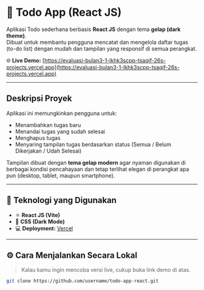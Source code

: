 # 📝 Todo App (React JS)

Aplikasi Todo sederhana berbasis **React JS** dengan tema **gelap (dark theme)**.  
Dibuat untuk membantu pengguna mencatat dan mengelola daftar tugas (to-do list) dengan mudah dan tampilan yang responsif di semua perangkat.

🌐 **Live Demo:** [https://evaluasi-bulan3-1-lkhk3scpp-tsaqif-26s-projects.vercel.app](https://evaluasi-bulan3-1-lkhk3scpp-tsaqif-26s-projects.vercel.app)

---

## Deskripsi Proyek
Aplikasi ini memungkinkan pengguna untuk:
- Menambahkan tugas baru  
- Menandai tugas yang sudah selesai  
- Menghapus tugas  
- Menyaring tampilan tugas berdasarkan status (Semua / Belum Dikerjakan / Udah Selesai)  

Tampilan dibuat dengan **tema gelap modern** agar nyaman digunakan di berbagai kondisi pencahayaan dan tetap terlihat elegan di perangkat apa pun (desktop, tablet, maupun smartphone).

---

## 🧩 Teknologi yang Digunakan
- ⚛️ **React JS (Vite)**
- 🎨 **CSS (Dark Mode)**
- 💻 **Deployment:** [Vercel](https://vercel.com)

---

## ⚙️ Cara Menjalankan Secara Lokal
> Kalau kamu ingin mencoba versi live, cukup buka link demo di atas.  
```bash
git clone https://github.com/username/todo-app-react.git
